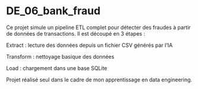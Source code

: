 # DE_06_bank_fraud
 
Ce projet simule un pipeline ETL complet pour détecter des fraudes à partir de données de transactions.
Il est découpé en 3 étapes :

Extract : lecture des données depuis un fichier CSV générés par l'IA

Transform : nettoyage basique des données

Load : chargement dans une base SQLite

Projet réalisé seul dans le cadre de mon apprentissage en data engineering.
